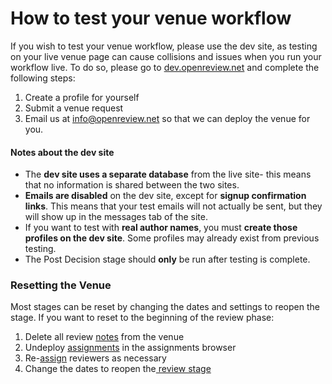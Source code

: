 # How to test your venue workflow

If you wish to test your venue workflow, please use the dev site, as testing on your live venue page can cause collisions and issues when you run your workflow live. To do so, please go to [dev.openreview.net](https://dev.openreview.net/) and complete the following steps:

1. Create a profile for yourself
2. Submit a venue request
3. Email us at info@openreview.net so that we can deploy the venue for you.

#### Notes about the dev site

* The **dev site uses a separate database** from the live site- this means that no information is shared between the two sites.
* **Emails are disabled** on the dev site, except for **signup confirmation links**. This means that your test emails will not actually be sent, but they will show up in the messages tab of the site.
* If you want to test with **real author names**, you must **create those profiles on the dev site**. Some profiles may already exist from previous testing.
* The Post Decision stage should **only** be run after testing is complete.



### Resetting the Venue

Most stages can be reset by changing the dates and settings to reopen the stage. If you want to reset to the beginning of the review phase:

1. Delete all review [notes](../../reference/api-v1/entities/note/) from the venue
2. Undeploy [assignments](../paper-matching-and-assignment/how-to-undo-deployed-assignments.md) in the assignments browser
3. Re-[assign](../paper-matching-and-assignment/) reviewers as necessary
4. Change the dates to reopen the[ review stage](../../reference/stages/review-stage.md)

